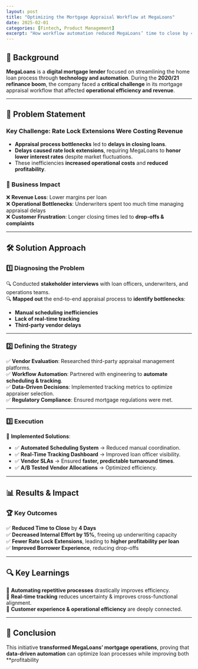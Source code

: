 ```yaml
---
layout: post
title: "Optimizing the Mortgage Appraisal Workflow at MegaLoans"
date: 2025-02-01
categories: [Fintech, Product Management]
excerpt: "How workflow automation reduced MegaLoans’ time to close by 4 days, decreased rate lock extensions, and improved profitability."
---
```


## **🏦 Background**
**MegaLoans** is a **digital mortgage lender** focused on streamlining the home loan process through **technology and automation**. During the **2020/21 refinance boom**, the company faced a **critical challenge** in its mortgage appraisal workflow that affected **operational efficiency and revenue**.

---

## **🚨 Problem Statement**
### **Key Challenge: Rate Lock Extensions Were Costing Revenue**
- **Appraisal process bottlenecks** led to **delays in closing loans**.
- **Delays caused rate lock extensions**, requiring MegaLoans to **honor lower interest rates** despite market fluctuations.
- These inefficiencies **increased operational costs** and **reduced profitability**.

### **🚨 Business Impact**
❌ **Revenue Loss**: Lower margins per loan  
❌ **Operational Bottlenecks**: Underwriters spent too much time managing appraisal delays  
❌ **Customer Frustration**: Longer closing times led to **drop-offs & complaints**  

---

## **🛠 Solution Approach**
### **1️⃣ Diagnosing the Problem**
🔍 Conducted **stakeholder interviews** with loan officers, underwriters, and operations teams.  
🔍 **Mapped out** the end-to-end appraisal process to **identify bottlenecks**:
- **Manual scheduling inefficiencies**
- **Lack of real-time tracking**
- **Third-party vendor delays**

---

### **2️⃣ Defining the Strategy**
✅ **Vendor Evaluation**: Researched third-party appraisal management platforms.  
✅ **Workflow Automation**: Partnered with engineering to **automate scheduling & tracking**.  
✅ **Data-Driven Decisions**: Implemented tracking metrics to optimize appraiser selection.  
✅ **Regulatory Compliance**: Ensured mortgage regulations were met.

---

### **3️⃣ Execution**
🚀 **Implemented Solutions**:
- ✅ **Automated Scheduling System** → Reduced manual coordination.
- ✅ **Real-Time Tracking Dashboard** → Improved loan officer visibility.
- ✅ **Vendor SLAs** → Ensured **faster, predictable turnaround times**.
- ✅ **A/B Tested Vendor Allocations** → Optimized efficiency.

---

## **📊 Results & Impact**
### **🏆 Key Outcomes**
✅ **Reduced Time to Close** by **4 Days**  
✅ **Decreased Internal Effort by 15%**, freeing up underwriting capacity  
✅ **Fewer Rate Lock Extensions**, leading to **higher profitability per loan**  
✅ **Improved Borrower Experience**, reducing drop-offs  

---

## **🔍 Key Learnings**
📌 **Automating repetitive processes** drastically improves efficiency.  
📌 **Real-time tracking** reduces uncertainty & improves cross-functional alignment.  
📌 **Customer experience & operational efficiency** are deeply connected.  

---

## **🏁 Conclusion**
This initiative **transformed MegaLoans’ mortgage operations**, proving that **data-driven automation** can optimize loan processes while improving both **profitability 

